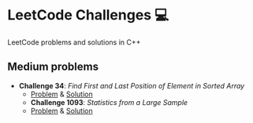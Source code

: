 # LeetCode Challenges 💻
LeetCode problems and solutions in C++

## Medium problems
- **Challenge 34**: *Find First and Last Position of Element in Sorted Array*
  - [Problem](https://leetcode.com/problems/find-first-and-last-position-of-element-in-sorted-array/) & [Solution](https://github.com/matuneville/LeetCode-challenges/blob/main/FindFirstAndLastPositionFfElementinSortedArray.cpp)
  - **Challenge 1093**: *Statistics from a Large Sample*
  - [Problem](https://leetcode.com/problems/statistics-from-a-large-sample) & [Solution](https://github.com/matuneville/LeetCode-challenges/blob/main/StatisticsFromALargeSample.cpp)

